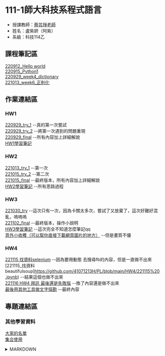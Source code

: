 # 111-1師大科技系程式語言
 - 授課教師：[蔡芸琤老師](https://github.com/pecu)
 - 姓名：盧紫妍（阿紫）<br>
 - 系級：科技114乙<br>
 


## 課程筆記區
[220912_Hello world](https://github.com/41071213H/PL/blob/main/20220912%20Hello%20world.ipynb)<br>
[220915_Python1](https://github.com/41071213H/PL/blob/main/220915_Python01.ipynb)<br>
[220929_week4_dictionary](https://github.com/41071213H/PL/blob/main/220929_python03_dictionary.ipynb)<br>
[221013_week6_正則化](https://github.com/41071213H/PL/blob/main/221013_%E6%AD%A3%E5%89%87%E5%8C%96.ipynb)<br>

## 作業連結區
### HW1
>>
[220929_try_1](https://github.com/41071213H/PL/blob/main/HW1/220928_HW1_try1.ipynb)
--真的第一次嘗試<br>
[220929_try_2](https://github.com/41071213H/PL/blob/main/HW1/220929_HW1_try2.ipynb)
--將第一次遇到的問題重現<br>
[220929_final](https://github.com/41071213H/PL/blob/main/HW1/220929_HW1_final.ipynb)
--所有內容加上詳細解說<br>
[HW1學習筆記](https://github.com/41071213H/PL/blob/main/HW1/HW1%E6%B3%A8%E6%84%8F%E4%BA%8B%E9%A0%85)<br>

### HW2
>>
[221013_try_1](https://github.com/41071213H/PL/blob/main/HW2/221013_HW2_try1.ipynb)
--第一次<br>
[221015_try_2](https://github.com/41071213H/PL/blob/main/HW2/221015_HW2_try2.ipynb)
--第二次<br>
[221015_final](https://github.com/41071213H/PL/blob/main/HW2/221015_hw2-final.ipynb)
--最終版本，所有內容加上詳細解說<br>
[HW2學習筆記](https://github.com/41071213H/PL/blob/main/HW2/HW2%E5%AD%B8%E7%BF%92%E7%AD%86%E8%A8%98)
--所有思路過程<br>

### HW3
>>
[221030_try](https://github.com/41071213H/PL/blob/main/HW3/Untitled1.ipynb)
--這次只有一次，因為卡關太多次，嘗試了又放棄了，這次好難好混亂，嗚嗚嗚<br>
[221102_final](https://github.com/41071213H/PL/blob/main/HW3/221030_HW3_final.ipynb)
--最終版本，操作小說明<br>
[HW3學習筆記]()
--這次完全不知道怎麼筆記qq<br>
[意外小收穫（可以幫你直接下載網頁圖片的地方）](https://github.com/41071213H/PL/blob/main/HW3/%E5%8F%AF%E4%BB%A5%E8%87%AA%E5%8B%95%E4%B8%8B%E8%BC%89%E5%9C%96%E7%89%87%E7%9A%84%E7%A8%8B%E5%BC%8F.ipynb)
--但是畫質不優<br>

### HW4
>>
[221115 找資料selenium](https://github.com/41071213H/PL/blob/main/HW4/221115%20HW4%20%E6%8A%93%E8%B3%87%E6%96%99.ipynb)
--因為要用動態 去搜尋fb的內容，但是一直做不出來<br>
[221115_找資料beautifulsoup]https://github.com/41071213H/PL/blob/main/HW4/221115%20.ipynb)
--結果這個也做不出來<br>
[221116 HW4 拜託 最後還是失敗版](https://github.com/41071213H/PL/blob/main/HW4/221116%20HW4%20%E6%8B%9C%E8%A8%97%20%E6%9C%80%E5%BE%8C%E9%82%84%E6%98%AF%E5%A4%B1%E6%95%97%E7%89%88.ipynb)
--換了內容還是做不出來<br>
[最後用其他工具做文字探勘](https://medium.com/@41071213h/%E4%BD%9C%E6%A5%AD%E5%9B%9B-%E6%96%87%E5%AD%97%E6%8E%A2%E5%8B%98%E8%B3%87%E6%96%99-%E5%9B%A0%E7%82%BA%E7%A8%8B%E5%BC%8F%E5%81%9A%E4%B8%8D%E5%87%BA%E4%BE%86-%E5%9B%A0%E6%AD%A4%E7%94%A8%E5%85%B6%E4%BB%96%E5%B7%A5%E5%85%B7-5b84442b1ea3)
--最終內容<br>

## 專題連結區



### 其他學習資料
[大家的名單](https://docs.google.com/spreadsheets/d/1hRIOovstwJst0SXgM_bogjYsrHLVZv4uVOkmYrgbql0/edit#gid=948403574)<br>
[集合使用](https://ithelp.ithome.com.tw/articles/10186540)<br>

<details><summary>MARKDOWN</summary>

 
| ##課程筆記區 | ##作業連結區 | ##專題連結區 |
|---------|---------|----------|
|*week1-[220912_Hello world](http://localhost:8888/notebooks/Documents/GitHub/PL/Untitled.ipynb?kernel_name=python3)<br>*week4-[220929_dictionary](http://localhost:8888/notebooks/Desktop/111-1/%E5%9B%9B%EF%BC%882-4%EF%BC%89%E7%A8%8B%E5%BC%8F%E8%AA%9E%E8%A8%80/GitHub/PL/220929_python03_dictionary.ipynb)|*week2-[220915_Python1](http://localhost:8888/notebooks/Desktop/111-1/%E5%9B%9B%EF%BC%882-4%EF%BC%89%E7%A8%8B%E5%BC%8F%E8%AA%9E%E8%A8%80/GitHub/PL/220915_Python01.ipynb)| td       |

- [x] 完成
- [ ] 複習
- [ ] 進度
- [ ] 再複習

```mermaid
graph TD;
    A-->B;
    A-->C;
    B-->D;
    C-->D;
```
[About Mermaid](https://mermaid-js.github.io/mermaid/#/)<br>
[Others about diagram](https://gist.github.com/blackcater/1701e845a963216541591106c1bb9d3b)

</details>
